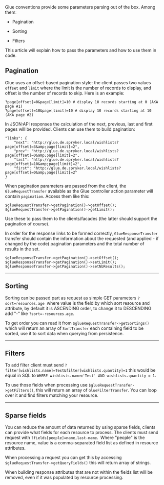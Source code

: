 Glue conventions provide some parameters parsing out of the box. Among them:

*   Pagination
    
*   Sorting
    
*   Filters
    

This article will explain how to pass the parameters and how to use them in code.

## Pagination

Glue uses an offset-based pagination style: the client passes two values `offset` and `limit` where the limit is the number of records to display, and offset is the number of records to skip. Here is an example:

```
?page[offset]=0&page[limit]=10 # display 10 records starting at 0 (AKA page #1)
?page[offset]=10&page[limit]=10 # display 10 records starting at 10 (AKA page #2)
```

In JSON:API responses the calculation of the next, previous, last and first pages will be provided. Clients can use them to build pagination:

```
"links": {
    "next": "http://glue.de.spryker.local/wishlists?page[offset]=3&amp;page[limit]=2",
    "prev": "http://glue.de.spryker.local/wishlists?page[offset]=0&amp;page[limit]=2",
    "last": "http://glue.de.spryker.local/wishlists?page[offset]=10&amp;page[limit]=2",
    "first": "http://glue.de.spryker.local/wishlists?page[offset]=0&amp;page[limit]=2"
}
```

When pagination parameters are passed from the client, the `GlueRequestTransfer` available as the Glue controller action parameter will contain `pagination`. Access them like this:

```
$glueRequestTransfer->getPagination()->getOffset();
$glueRequestTransfer->getPagination()->getLimit();
```

Use these to pass them to the clients/facades (the latter should support the pagination of course).

In order for the response links to be formed correctly, `GlueResponseTransfer` transfer should contain the information about the requested (and applied - if changed by the code) pagination parameters and the total number of results in the set.

```
$glueResponseTransfer->getPagination()->setOffset();
$glueResponseTransfer->getPagination()->setLimit();
$glueResponseTransfer->getPagination()->setNbResults();
```

* * *

## Sorting

Sorting can be passed part as request as simple GET parameters `?sort=resources.age`  where value is the field by which sort resource and attribute, by default it is ASCENDING order, to change it to DESCENDING add "-" like `?sort=-resources.age`.

To get order you can read it from `$glueRequestTransfer->getSortings()`  which will return an array of `SortTransfer` each containing field to be sorted, use it to sort data when querying from persistence.

* * *

## Filters

To add filter client must send `?filter[wishlists.name]=Test&filter[wishlists.quantity]=1` this would be equal in SQL to `WHERE wishlists.name='Test' AND wishlists.quantity = 1`.

To use those fields when processing use `$glueRequestTransfer->getFilters()`, this will return an array of `GlueFilterTransfer`. You can loop over it and find filters matching your resource.

* * *

## Sparse fields

You can reduce the amount of data returned by using sparse fields, clients can provide what fields for each resource to process. The clients must send request with `?fields[people]=name,last-name`.  Where "people" is the resource name, value is a comma-separated field list as defined in resource attributes.

When processing a request you can get this by accessing `$glueRequestTransfer->getQueryFields()` this will return array of strings.

When building response attributes that are not within the fields list will be removed, even if it was populated by resource processing.